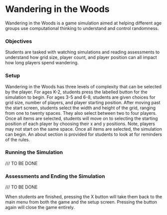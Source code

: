 # **Wandering in the Woods**
Wandering in the Woods is a game simulation aimed at helping different age groups use computational thinking to understand and control randomness.
### **Objectives**
Students are tasked with watching simulations and reading assessments to understand how grid size, player count, and player position can all impact how long players spend wandering.
### **Setup**
Wandering in the Woods has three levels of complexity that can be selected by the player. For ages K-2, students press the labelled button for the simulation to begin.
For ages 3-5 and 6-8, students are given choices for grid size, number of players, and player starting position. After moving past the start screen,
students select the width and height of the grid, ranging from one to twenty spaces. They also select between two to four players. Once all items are selected, students will move on
to selecting the starting position of each player by choosing their x and y positions. Note, players may not start on the same space. Once all items are selected, the
simulation can begin. An about section is provided for students to look at for reminders of the rules.
### **Running the Simulation**
/// TO BE DONE
### **Assessments and Ending the Simulation**
/// TO BE DONE

When students are finished, pressing the X button will take them back to the main menu from both the game and the setup screen. Pressing the button again will close the game entirely.
